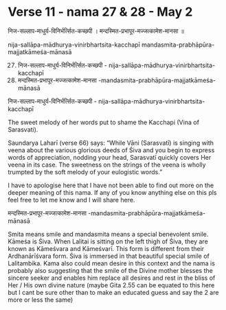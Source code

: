 # Verse 11 - nama 27 & 28 - May 2 

निज-सल्लाप-माधुर्य-विनिर्भर्त्सित-कच्छपी ।
मन्दस्मित-प्रभापूर-मज्जत्कामेश-मानसा ॥

nija-sallāpa-mādhurya-vinirbhartsita-kacchapī 
mandasmita-prabhāpūra-majjatkāmeśa-mānasā

27. निज-सल्लाप-माधुर्य-विनिर्भर्त्सित-कच्छपी - nija-sallāpa-mādhurya-vinirbhartsita-kacchapī 
28. मन्दस्मित-प्रभापूर-मज्जत्कामेश-मानसा -mandasmita-prabhāpūra-majjatkāmeśa-mānasā

निज-सल्लाप-माधुर्य-विनिर्भर्त्सित-कच्छपी - nija-sallāpa-mādhurya-vinirbhartsita-kacchapī

The sweet melody of her words put to shame the Kacchapi (Vina of Sarasvati).

Saundarya Laharī (verse 66) says: “While Vāni (Sarasvatī) is singing with veena about the various glorious deeds of Śiva and you begin to express words of appreciation, nodding your head, Sarasvatī quickly covers Her veena in its case. The sweetness on the strings of the veena is wholly trumpted by the soft melody of your eulogistic words.” 

I have to apologise here that I have not been able to find out more on the deeper meaning of this nama.  If any of you know anything else on this pls feel free to let me know and I will share here. 

मन्दस्मित-प्रभापूर-मज्जत्कामेश-मानसा -mandasmita-prabhāpūra-majjatkāmeśa-mānasā

Smita means smile and mandasmita means a special benevolent smile. Kāmeśa is Śiva. When Lalitai is sitting on the left thigh of Śiva, they are known as Kāmeśvara and Kāmeśvarī. This form is different from their Ardhanārīśvara form. Śiva is immersed in that beautiful special smile of Lalitambika.  Kama also could mean desire in this context and the nama is probably also suggesting that the smile of the Divine mother blesses the sincere seeker and enables him replace all desires and rest in the bliss of Her / His own divine nature (maybe Gita 2.55 can be equated to this here but I cant be sure other than to make an educated guess and say the 2 are more or less the same)
